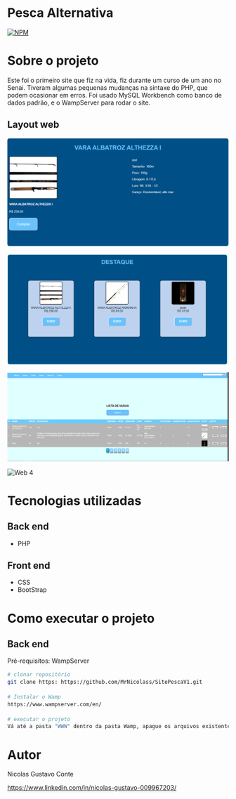 # Pesca Alternativa
[![NPM](https://img.shields.io/npm/l/react)](https://github.com/MrNicolass/SitePescaV1/blob/master/LICENSE) 

# Sobre o projeto

Este foi o primeiro site que fiz na vida, fiz durante um curso de um ano no Senai.
Tiveram algumas pequenas mudanças na sintaxe do PHP, que podem ocasionar em erros.
Foi usado MySQL Workbench como banco de dados padrão, e o WampServer para rodar o site.

## Layout web
![Web 1](https://github.com/MrNicolass/SitePescaV1/blob/main/Amostra.PNG)

![Web 2](https://github.com/MrNicolass/SitePescaV1/blob/main/Destaques.PNG)

![Web 3](https://github.com/MrNicolass/SitePescaV1/blob/main/Produtos.PNG)

![Web 4](https://github.com/MrNicolass/SitePescaV1/blob/main/P%C3%A1gina%20inicial.PNG)

# Tecnologias utilizadas
## Back end
- PHP
## Front end
- CSS
- BootStrap

# Como executar o projeto

## Back end
Pré-requisitos: WampServer

```bash
# clonar repositório
git clone https: https://github.com/MrNicolass/SitePescaV1.git

# Instalar o Wamp
https://www.wampserver.com/en/

# executar o projeto
Vá até a pasta "WWW" dentro da pasta Wamp, apague os arquivos existentes lá, e substitua pelos arquivos Do repositório.
```

# Autor

Nicolas Gustavo Conte

https://www.linkedin.com/in/nicolas-gustavo-009967203/

